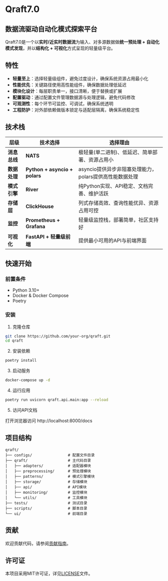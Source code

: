 # Qraft7.0

## 数据流驱动自动化模式探索平台

Qraft7.0是一个以**实时/近实时数据流**为输入、对多源数据做**统一预处理 + 自动化模式发现**，并以**结构化 + 可视化**方式呈现的轻量级平台。

## 特性

- **轻量至上**：选择轻量级组件，避免过度设计，确保系统资源占用最小化
- **性能优先**：关键路径使用高性能组件，确保数据处理低延迟
- **模块化设计**：每层职责单一，接口清晰，便于替换或扩展
- **配置驱动**：通过配置文件管理数据源与处理逻辑，避免代码修改
- **可观测性**：每个环节可监控、可调试，确保系统透明
- **工程防护**：对外部依赖做版本锁定与适配层隔离，确保系统稳定性

## 技术栈

| 层级 | 技术选择 | 选择理由 |
| --- | --- | --- |
| **消息总线** | **NATS** | 极轻量(单二进制)、低延迟、简单部署、资源占用小 |
| **数据处理** | **Python + asyncio + polars** | asyncio提供异步非阻塞处理能力，polars提供高性能数据处理 |
| **模式引擎** | **River** | 纯Python实现、API稳定、文档完善、维护活跃 |
| **存储层** | **ClickHouse** | 列式存储高效、查询性能优异、资源占用可控 |
| **监控** | **Prometheus + Grafana** | 轻量级监控栈，部署简单，社区支持好 |
| **可视化** | **FastAPI + 轻量级前端** | 提供最小可用的API与前端界面 |

## 快速开始

### 前置条件

- Python 3.10+
- Docker & Docker Compose
- Poetry

### 安装

1. 克隆仓库

```bash
git clone https://github.com/your-org/qraft.git
cd qraft
```

2. 安装依赖

```bash
poetry install
```

3. 启动服务

```bash
docker-compose up -d
```

4. 运行应用

```bash
poetry run uvicorn qraft.api.main:app --reload
```

5. 访问API文档

打开浏览器访问 http://localhost:8000/docs

## 项目结构

```
qraft/
├── configs/                # 配置文件目录
├── qraft/                  # 主代码目录
│   ├── adapters/           # 适配器模块
│   ├── preprocessing/      # 预处理模块
│   ├── patterns/           # 模式引擎模块
│   ├── storage/            # 存储模块
│   ├── api/                # API模块
│   ├── monitoring/         # 监控模块
│   └── utils/              # 工具模块
├── tests/                  # 测试目录
├── scripts/                # 脚本目录
└── ui/                     # 前端目录
```

## 贡献

欢迎贡献代码，请参阅[贡献指南](CONTRIBUTING.md)。

## 许可证

本项目采用MIT许可证，详见[LICENSE](LICENSE)文件。